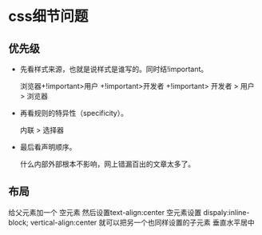 # css细节问题

## 优先级

- 先看样式来源，也就是说样式是谁写的。同时结!important。

    浏览器+!important>用户 +!important>开发者 +!important> 开发者 > 用户 > 浏览器
- 再看规则的特异性（specificity）。

    内联 > 选择器

- 最后看声明顺序。

    什么内部外部根本不影响，网上错漏百出的文章太多了。

## 布局

给父元素加一个 空元素 然后设置text-align:center 空元素设置 dispaly:inline-block; vertical-align:center 就可以把另一个也同样设置的子元素 垂直水平居中